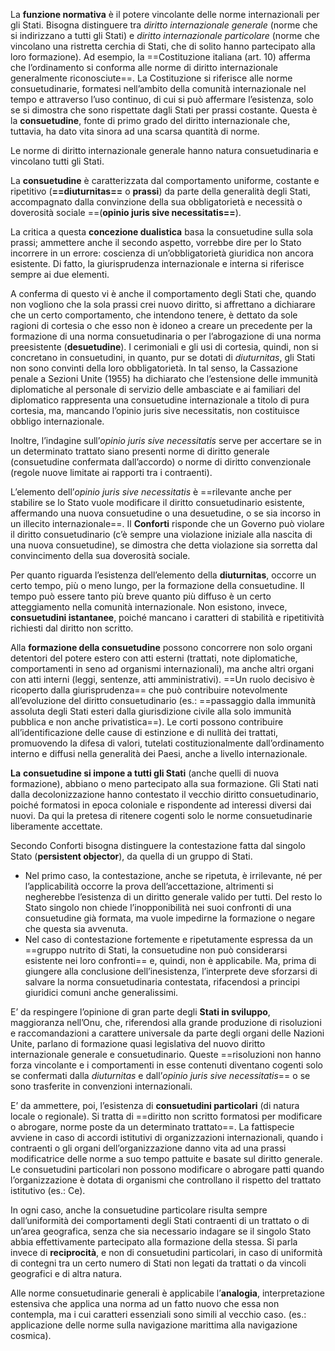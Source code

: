 La **funzione normativa** è il potere vincolante delle norme internazionali per gli Stati. Bisogna distinguere tra _diritto internazionale generale_ (norme che si indirizzano a tutti gli Stati) e _diritto internazionale particolare_ (norme che vincolano una ristretta cerchia di Stati, che di solito hanno partecipato alla loro formazione). Ad esempio, la ==Costituzione italiana (art. 10) afferma che l’ordinamento si conforma alle norme di diritto internazionale generalmente riconosciute==. La Costituzione si riferisce alle norme consuetudinarie, formatesi nell’ambito della comunità internazionale nel tempo e attraverso l’uso continuo, di cui si può affermare l’esistenza, solo se si dimostra che sono rispettate dagli Stati per prassi costante. Questa è la **consuetudine**, fonte di primo grado del diritto internazionale che, tuttavia, ha dato vita sinora ad una scarsa quantità di norme.


Le norme di diritto internazionale generale hanno natura consuetudinaria e vincolano tutti gli Stati.

La **consuetudine** è caratterizzata dal comportamento uniforme, costante e ripetitivo (**==diuturnitas==** o **prassi**) da parte della generalità degli Stati, accompagnato dalla convinzione della sua obbligatorietà e necessità o doverosità sociale ==(**opinio juris sive necessitatis==**).

La critica a questa **concezione dualistica** basa la consuetudine sulla sola prassi; ammettere anche il secondo aspetto, vorrebbe dire per lo Stato incorrere in un errore: coscienza di un’obbligatorietà giuridica non ancora esistente. Di fatto, la giurisprudenza internazionale e interna si riferisce sempre ai due elementi. 

A conferma di questo vi è anche il comportamento degli Stati che, quando non vogliono che la sola prassi crei nuovo diritto, si affrettano a dichiarare che un certo comportamento, che intendono tenere, è dettato da sole ragioni di cortesia o che esso non è idoneo a creare un precedente per la formazione di una norma consuetudinaria o per l’abrogazione di una norma preesistente (**desuetudine**). I cerimoniali e gli usi di cortesia, quindi, non si concretano in consuetudini, in quanto, pur se dotati di _diuturnitas_, gli Stati non sono convinti della loro obbligatorietà. 
In tal senso, la Cassazione penale a Sezioni Unite (1955) ha dichiarato che l’estensione delle immunità diplomatiche al personale di servizio delle ambasciate e ai familiari del diplomatico rappresenta una consuetudine internazionale a titolo di pura cortesia, ma, mancando l’opinio juris sive necessitatis, non costituisce obbligo internazionale.

Inoltre, l’indagine sull’_opinio_ _juris sive necessitatis_ serve per accertare se in un determinato trattato siano presenti norme di diritto generale (consuetudine confermata dall’accordo) o norme di diritto convenzionale (regole nuove limitate ai rapporti tra i contraenti).

L’elemento dell’_opinio_ _juris sive necessitatis_ è ==rilevante anche per stabilire se lo Stato vuole modificare il diritto consuetudinario esistente, affermando una nuova consuetudine o una desuetudine, o se sia incorso in un illecito internazionale==.
Il **Conforti** risponde che un Governo può violare il diritto consuetudinario (c’è sempre una violazione iniziale alla nascita di una nuova consuetudine), se dimostra che detta violazione sia sorretta dal convincimento della sua doverosità sociale.

Per quanto riguarda l’esistenza dell’elemento della **diuturnitas**, occorre un certo tempo, più o meno lungo, per la formazione della consuetudine. Il tempo può essere tanto più breve quanto più diffuso è un certo atteggiamento nella comunità internazionale. Non esistono, invece, **consuetudini istantanee**, poiché mancano i caratteri di stabilità e ripetitività richiesti dal diritto non scritto.

Alla **formazione della consuetudine** possono concorrere non solo organi detentori del potere estero con atti esterni (trattati, note diplomatiche, comportamenti in seno ad organismi internazionali), ma anche altri organi con atti interni (leggi, sentenze, atti amministrativi). ==Un ruolo decisivo è ricoperto dalla giurisprudenza== che può contribuire notevolmente all’evoluzione del diritto consuetudinario (es.: ==passaggio dalla immunità assoluta degli Stati esteri dalla giurisdizione civile alla solo immunità pubblica e non anche privatistica==). Le corti possono contribuire all’identificazione delle cause di estinzione e di nullità dei trattati, promuovendo la difesa di valori, tutelati costituzionalmente dall’ordinamento interno e diffusi nella generalità dei Paesi, anche a livello internazionale.

**La** **consuetudine si impone a tutti gli Stati** (anche quelli di nuova formazione), abbiano o meno partecipato alla sua formazione. Gli Stati nati dalla decolonizzazione hanno contestato il vecchio diritto consuetudinario, poiché formatosi in epoca coloniale e rispondente ad interessi diversi dai nuovi. Da qui la pretesa di ritenere cogenti solo le norme consuetudinarie liberamente accettate.

Secondo Conforti bisogna distinguere la contestazione fatta dal singolo Stato (**persistent objector**), da quella di un gruppo di Stati. 
- Nel primo caso, la contestazione, anche se ripetuta, è irrilevante, né per l’applicabilità occorre la prova dell’accettazione, altrimenti si negherebbe l’esistenza di un diritto generale valido per tutti. Del resto lo Stato singolo non chiede l’inopponibilità nei suoi confronti di una consuetudine già formata, ma vuole impedirne la formazione o negare che questa sia avvenuta. 
- Nel caso di contestazione fortemente e ripetutamente espressa da un ==gruppo nutrito di Stati, la consuetudine non può considerarsi esistente nei loro confronti== e, quindi, non è applicabile. Ma, prima di giungere alla conclusione dell’inesistenza, l’interprete deve sforzarsi di salvare la norma consuetudinaria contestata, rifacendosi a principi giuridici comuni anche generalissimi.

E’ da respingere l’opinione di gran parte degli **Stati in sviluppo**, maggioranza nell’Onu, che, riferendosi alla grande produzione di risoluzioni e raccomandazioni a carattere universale da parte degli organi delle Nazioni Unite, parlano di formazione quasi legislativa del nuovo diritto internazionale generale e consuetudinario. Queste ==risoluzioni non hanno forza vincolante e i comportamenti in esse contenuti diventano cogenti solo se confermati dalla _diuturnitas_ e dall’_opinio_ _juris sive necessitatis_== o se sono trasferite in convenzioni internazionali.

E’ da ammettere, poi, l’esistenza di **consuetudini particolari** (di natura locale o regionale). Si tratta di ==diritto non scritto formatosi per modificare o abrogare, norme poste da un determinato trattato==. La fattispecie avviene in caso di accordi istitutivi di organizzazioni internazionali, quando i contraenti o gli organi dell’organizzazione danno vita ad una prassi modificatrice delle norme a suo tempo pattuite e basate sul diritto generale. Le consuetudini particolari non possono modificare o abrogare patti quando l’organizzazione è dotata di organismi che controllano il rispetto del trattato istitutivo (es.: Ce).

In ogni caso, anche la consuetudine particolare risulta sempre dall’uniformità dei comportamenti degli Stati contraenti di un trattato o di un’area geografica, senza che sia necessario indagare se il singolo Stato abbia effettivamente partecipato alla formazione della stessa. Si parla invece di **reciprocità**, e non di consuetudini particolari, in caso di uniformità di contegni tra un certo numero di Stati non legati da trattati o da vincoli geografici e di altra natura.

Alle norme consuetudinarie generali è applicabile l’**analogia**, interpretazione estensiva che applica una norma ad un fatto nuovo che essa non contempla, ma i cui caratteri essenziali sono simili al vecchio caso. (es.: applicazione delle norme sulla navigazione marittima alla navigazione cosmica).